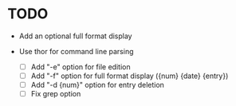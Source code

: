 # TODO

* Add an optional full format display

* Use thor for command line parsing
    
    - [ ] Add "-e" option for file edition
    - [ ] Add "-f" option for full format display ({num} {date} {entry})
    - [ ] Add "-d {num}" option for entry deletion
    - [ ] Fix grep option
